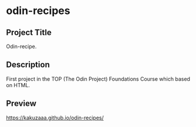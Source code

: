 # odin-recipes
## Project Title
Odin-recipe.

## Description
First project in the TOP (The Odin Project) Foundations Course which based on HTML.

## Preview
https://kakuzaaa.github.io/odin-recipes/
